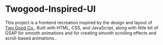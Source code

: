 # Twogood-Inspired-UI
This project is a frontend recreation inspired by the design and layout of [Two Good Co.](https://twogood.com.au/).   Built with HTML, CSS, and JavaScript, along with little bit of GSAP for smooth animations and for creating smooth scrolling effects and scroll-based animations..
